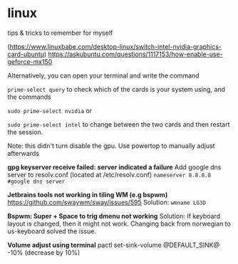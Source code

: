 # linux
tips &amp; tricks to remember for myself

(https://www.linuxbabe.com/desktop-linux/switch-intel-nvidia-graphics-card-ubuntu)
https://askubuntu.com/questions/1117153/how-enable-use-geforce-mx150

Alternatively, you can open your terminal and write the command

`prime-select query`
to check which of the cards is your system using, and the commands

`sudo prime-select nvidia`
or

`sudo prime-select intel`
to change between the two cards and then restart the session.

Note: this didn't turn disable the gpu. Use powertop to manually adjust afterwards




**gpg keyserver receive failed: server indicated a failure**
Add google dns server to resolv.conf (located at /etc/resolv.conf)
`nameserver 8.8.8.8 #google dns server`



**Jetbrains tools not working in tiling WM (e.g bspwm)**
https://github.com/swaywm/sway/issues/595
Solution:
`wmname LG3D`

**Bspwm: Super + Space to trig dmenu not working**
Solution:
If keyboard layout is changed, then it might not work. Changing back from norwegian to us-keyboard solved the issue.



**Volume adjust using terminal**
pactl set-sink-volume @DEFAULT_SINK@ -10% (decrease by 10%)
